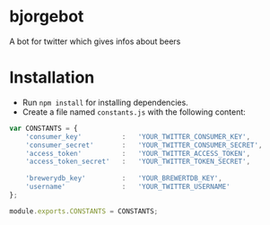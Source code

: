 # bjorgebot
A bot for twitter which gives infos about beers

# Installation

- Run `npm install` for installing dependencies.
- Create a file named `constants.js` with the following content:

```javascript
var CONSTANTS = {
	'consumer_key'			: 	'YOUR_TWITTER_CONSUMER_KEY',
	'consumer_secret'		:	'YOUR_TWITTER_CONSUMER_SECRET',
	'access_token'			:	'YOUR_TWITTER_ACCESS_TOKEN',
	'access_token_secret'	:	'YOUR_TWITTER_TOKEN_SECRET',
	
	'brewerydb_key'			:	'YOUR_BREWERTDB_KEY',
	'username'				:	'YOUR_TWITTER_USERNAME'
};

module.exports.CONSTANTS = CONSTANTS;
```

